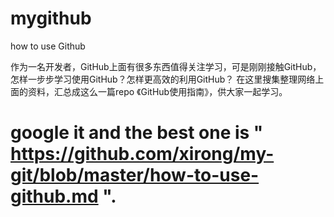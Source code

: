 # mygithub
how to use Github

作为一名开发者，GitHub上面有很多东西值得关注学习，可是刚刚接触GitHub，怎样一步步学习使用GitHub？怎样更高效的利用GitHub？ 在这里搜集整理网络上面的资料，汇总成这么一篇repo 《GitHub使用指南》，供大家一起学习。

# google it and the best one is " https://github.com/xirong/my-git/blob/master/how-to-use-github.md ".
